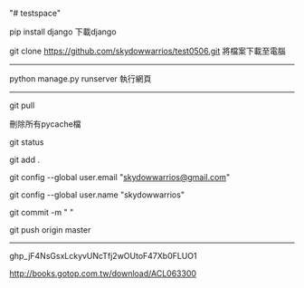 "# testspace" 

pip install django  下載django

git clone https://github.com/skydowwarrios/test0506.git  將檔案下載至電腦

----------------------------------------------------------------

python manage.py runserver 執行網頁

----------------------------------------------------------------

git pull

刪除所有pycache檔

git status

git add .

git config --global user.email "skydowwarrios@gmail.com"

git config --global user.name "skydowwarrios"

git commit -m " "

git push origin master

----------------------------------------------------------------
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

http://books.gotop.com.tw/download/ACL063300
